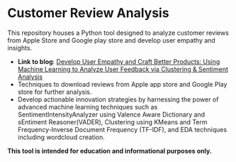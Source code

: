 # Customer Review Analysis 
This repository houses a Python tool designed to analyze customer reviews from Apple Store and Google play store and develop user empathy and insights.
 
- **Link to blog**: [Develop User Empathy and Craft Better Products: Using Machine Learning to Analyze User Feedback via Clustering & Sentiment Analysis](https://alokabhishek.com/product-management/develop-user-empathy-and-craft-better-products-using-machine-learning-to-analyze-user-feedback-using-clustering-sentiment-analysis/)
- Techniques to download reviews from Apple app store and Google Play store for further analysis.
- Develop actionable innovation strategies by harnessing the power of advanced machine learning techniques such as SentimentIntensityAnalyzer using Valence Aware Dictionary and sEntiment Reasoner(VADER), Clustering using KMeans and Term Frequency-Inverse Document Frequency (TF-IDF), and EDA techniques including wordcloud creation.



**This tool is intended for education and informational purposes only.** 
